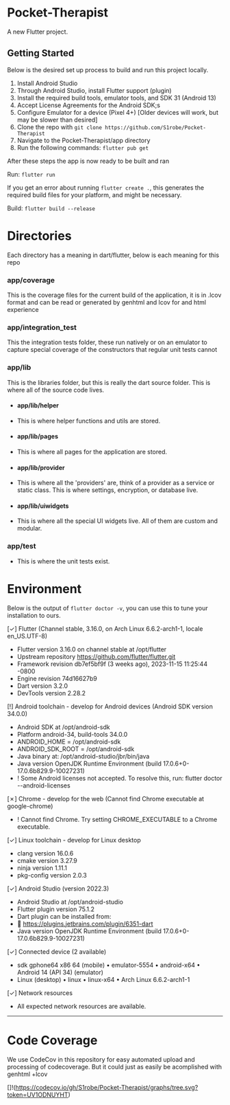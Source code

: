 # Pocket-Therapist

A new Flutter project.

## Getting Started
Below is the desired set up process to build and run this project locally.

1. Install Android Studio
2. Through Android Studio, install Flutter support (plugin)
3. Install the required build tools, emulator tools, and SDK 31 (Android 13)
4. Accept License Agreements for the Android SDK;s
5. Configure Emulator for a device (Pixel 4+) [Older devices will work, but may be slower than desired]
6. Clone the repo with `git clone https://github.com/S1robe/Pocket-Therapist`
7. Navigate to the Pocket-Therapist/app directory
8. Run the following commands: `flutter pub get`

After these steps the app is now ready to be built and ran

Run: `flutter run`

If you get an error about running `flutter create .`, this generates the required build files for your platform, and might be necessary.

Build: `flutter build --release`


# Directories
Each directory has a meaning in dart/flutter, below is each meaning for this repo

### app/coverage
This is the coverage files for the current build of the application, it is in .lcov format and can be read or generated by genhtml and lcov for and html experience

### app/integration_test
This the integration tests folder, these run natively or on an emulator to capture special coverage of the constructors that regular unit tests cannot

### app/lib
This is the libraries folder, but this is really the dart source folder. This is where all of the source code lives.

- #### app/lib/helper
- This is where helper functions and utils are stored.

- #### app/lib/pages
- This is where all pages for the application are stored.

- #### app/lib/provider
- This is where all the 'providers' are, think of a provider as a service or static class. This is where settings, encryption, or database live.

- #### app/lib/uiwidgets
- This is where all the special UI widgets live. All of them are custom and modular.

### app/test
- This is where the unit tests exist.

# Environment
Below is the output of `flutter doctor -v`, you can use this to tune your installation to ours.


[✓] Flutter (Channel stable, 3.16.0, on Arch Linux 6.6.2-arch1-1, locale en_US.UTF-8)
- Flutter version 3.16.0 on channel stable at /opt/flutter
- Upstream repository https://github.com/flutter/flutter.git
- Framework revision db7ef5bf9f (3 weeks ago), 2023-11-15 11:25:44 -0800
- Engine revision 74d16627b9
- Dart version 3.2.0
- DevTools version 2.28.2

[!] Android toolchain - develop for Android devices (Android SDK version 34.0.0)
- Android SDK at /opt/android-sdk
- Platform android-34, build-tools 34.0.0
- ANDROID_HOME = /opt/android-sdk
- ANDROID_SDK_ROOT = /opt/android-sdk
- Java binary at: /opt/android-studio/jbr/bin/java
- Java version OpenJDK Runtime Environment (build 17.0.6+0-17.0.6b829.9-10027231)
- ! Some Android licenses not accepted. To resolve this, run: flutter doctor --android-licenses

[✗] Chrome - develop for the web (Cannot find Chrome executable at google-chrome)
- ! Cannot find Chrome. Try setting CHROME_EXECUTABLE to a Chrome executable.

[✓] Linux toolchain - develop for Linux desktop
- clang version 16.0.6
- cmake version 3.27.9
- ninja version 1.11.1
- pkg-config version 2.0.3

[✓] Android Studio (version 2022.3)
- Android Studio at /opt/android-studio
- Flutter plugin version 75.1.2
- Dart plugin can be installed from:
- 🔨 https://plugins.jetbrains.com/plugin/6351-dart
- Java version OpenJDK Runtime Environment (build 17.0.6+0-17.0.6b829.9-10027231)

[✓] Connected device (2 available)
- sdk gphone64 x86 64 (mobile) • emulator-5554 • android-x64 • Android 14 (API 34) (emulator)
- Linux (desktop)              • linux         • linux-x64   • Arch Linux 6.6.2-arch1-1

[✓] Network resources
- All expected network resources are available.
****


# Code Coverage
We use CodeCov in this repository for easy automated upload and processing of codecoverage. But it could just as easily be acomplished with genhtml +lcov

[]!(https://codecov.io/gh/S1robe/Pocket-Therapist/graphs/tree.svg?token=UV1ODNUYHT)
